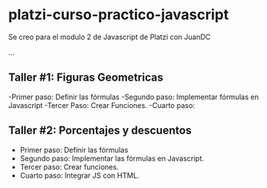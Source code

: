 # platzi-curso-practico-javascript
Se creo para el modulo 2 de Javascript de Platzi con JuanDC

...

## Taller #1: Figuras Geometricas

-Primer paso: Definir las fórmulas
-Segundo paso: Implementar fórmulas en Javascript
-Tercer Paso: Crear Funciones.
-Cuarto paso: 

## Taller #2: Porcentajes y descuentos

- Primer paso: Definir las fórmulas
- Segundo paso: Implementar las fórmulas en Javascript.
- Tercer paso: Crear funciones.
- Cuarto paso: Integrar JS con HTML.
